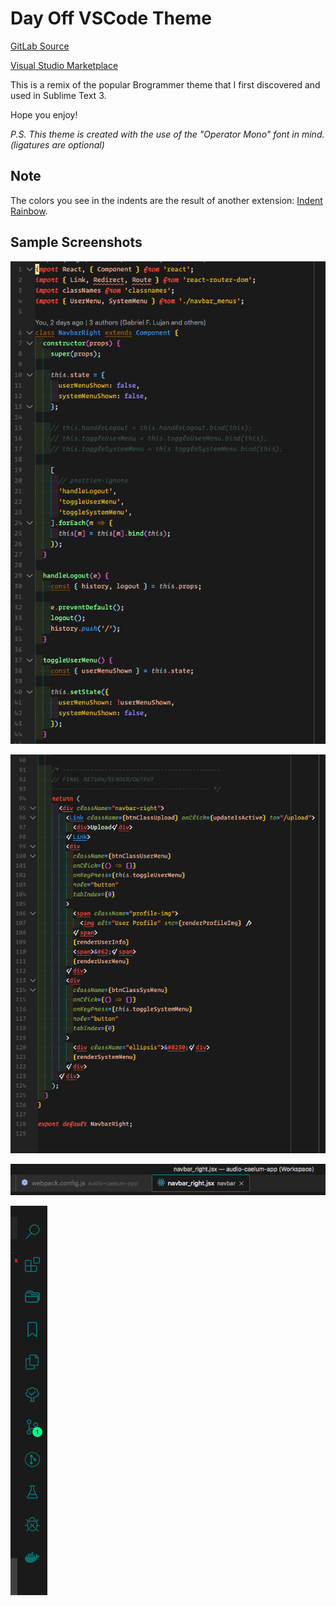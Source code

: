 # Day Off VSCode Theme

[GitLab Source](https://gitlab.com/anewlevelmedia/day-off-vsc-theme)

[Visual Studio Marketplace](https://marketplace.visualstudio.com/items?itemName=anewlevelmedia.day-off-color-theme)

This is a remix of the popular Brogrammer theme that I first discovered and used in Sublime Text 3.

Hope you enjoy!

_P.S. This theme is created with the use of the "Operator Mono" font in mind. (ligatures are optional)_

## Note

The colors you see in the indents are the result of another extension: [Indent Rainbow](https://marketplace.visualstudio.com/items?itemName=oderwat.indent-rainbow).

## Sample Screenshots

![Code Sample #1](./assets/img/day-off-screen-01.png)

![Code Sample #2](./assets/img/day-off-screen-02.png)

![Tabs & Menu Bar](./assets/img/day-off-screen-03.png)

![Activity Bar](./assets/img/day-off-screen-04.png)
